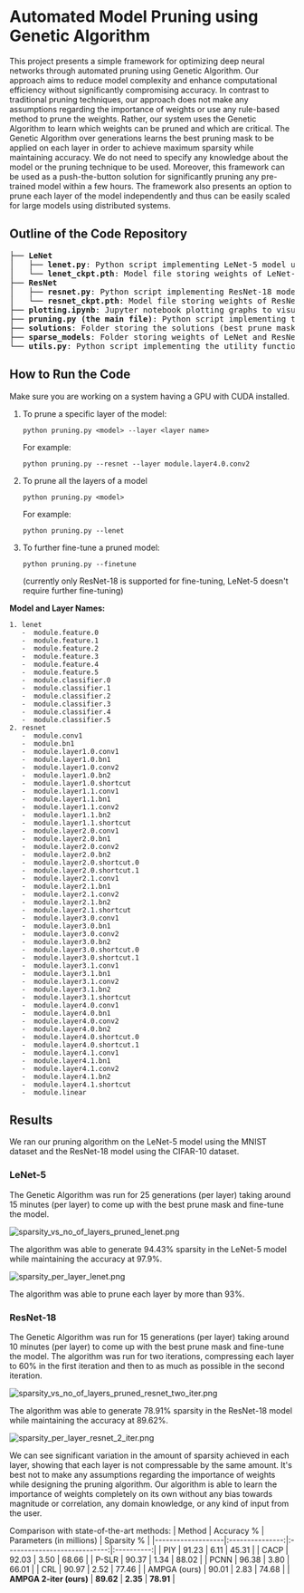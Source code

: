 # Automated Model Pruning using Genetic Algorithm

This project presents a simple framework for optimizing deep neural networks through automated pruning using Genetic Algorithm. Our approach aims to reduce model complexity and enhance computational efficiency without significantly compromising accuracy. In contrast to traditional pruning techniques, our approach does not make any assumptions regarding the importance of weights or use any rule-based method to prune the weights. Rather, our system uses the Genetic Algorithm to learn which weights can be pruned and which are critical. The Genetic Algorithm over generations learns the best pruning mask to be applied on each layer in order to achieve maximum sparsity while maintaining accuracy. We do not need to specify any knowledge about the model or the pruning technique to be used. Moreover, this framework can be used as a push-the-button solution for significantly pruning any pre-trained model within a few hours. The framework also presents an option to prune each layer of the model independently and thus can be easily scaled for large models using distributed systems. 

## Outline of the Code Repository
<pre>
├── <b>LeNet</b>
│   ├── <b>lenet.py</b>: Python script implementing LeNet-5 model using PyTorch
│   └── <b>lenet_ckpt.pth</b>: Model file storing weights of LeNet-5 model trained on MNIST dataset
├── <b>ResNet</b>
│   ├── <b>resnet.py</b>: Python script implementing ResNet-18 model using PyTorch
│   └── <b>resnet_ckpt.pth</b>: Model file storing weights of ResNet-18 model trained on CIFAR-10 dataset
├── <b>plotting.ipynb</b>: Jupyter notebook plotting graphs to visualize the obtained results
├── <b>pruning.py (the main file)</b>: Python script implementing the logic for automated pruning of neural networks using Genetic Algorithm
├── <b>solutions</b>: Folder storing the solutions (best prune masks) for LeNet and ResNet models
├── <b>sparse_models</b>: Folder storing weights of LeNet and ResNet models after applying the prune masks and retraining
└── <b>utils.py</b>: Python script implementing the utility functions required by the main code
</pre>


## How to Run the Code
Make sure you are working on a system having a GPU with CUDA installed.

1. To prune a specific layer of the model:
   ```
   python pruning.py <model> --layer <layer name>
   ```
   For example:
   ```
   python pruning.py --resnet --layer module.layer4.0.conv2
   ```
2. To prune all the layers of a model
   ```
   python pruning.py <model>
   ```
   For example:
   ```
   python pruning.py --lenet
   ```
3. To further fine-tune a pruned model:
   ```
   python pruning.py --finetune
   ```
   (currently only ResNet-18 is supported for fine-tuning, LeNet-5 doesn't require further fine-tuning)


**Model and Layer Names:**
```
1. lenet
   -  module.feature.0
   -  module.feature.1
   -  module.feature.2
   -  module.feature.3
   -  module.feature.4
   -  module.feature.5
   -  module.classifier.0
   -  module.classifier.1
   -  module.classifier.2
   -  module.classifier.3
   -  module.classifier.4
   -  module.classifier.5
2. resnet
   -  module.conv1
   -  module.bn1
   -  module.layer1.0.conv1
   -  module.layer1.0.bn1
   -  module.layer1.0.conv2
   -  module.layer1.0.bn2
   -  module.layer1.0.shortcut
   -  module.layer1.1.conv1
   -  module.layer1.1.bn1
   -  module.layer1.1.conv2
   -  module.layer1.1.bn2
   -  module.layer1.1.shortcut
   -  module.layer2.0.conv1
   -  module.layer2.0.bn1
   -  module.layer2.0.conv2
   -  module.layer2.0.bn2
   -  module.layer2.0.shortcut.0
   -  module.layer2.0.shortcut.1
   -  module.layer2.1.conv1
   -  module.layer2.1.bn1
   -  module.layer2.1.conv2
   -  module.layer2.1.bn2
   -  module.layer2.1.shortcut
   -  module.layer3.0.conv1
   -  module.layer3.0.bn1
   -  module.layer3.0.conv2
   -  module.layer3.0.bn2
   -  module.layer3.0.shortcut.0
   -  module.layer3.0.shortcut.1
   -  module.layer3.1.conv1
   -  module.layer3.1.bn1
   -  module.layer3.1.conv2
   -  module.layer3.1.bn2
   -  module.layer3.1.shortcut
   -  module.layer4.0.conv1
   -  module.layer4.0.bn1
   -  module.layer4.0.conv2
   -  module.layer4.0.bn2
   -  module.layer4.0.shortcut.0
   -  module.layer4.0.shortcut.1
   -  module.layer4.1.conv1
   -  module.layer4.1.bn1
   -  module.layer4.1.conv2
   -  module.layer4.1.bn2
   -  module.layer4.1.shortcut
   -  module.linear
```

## Results

We ran our pruning algorithm on the LeNet-5 model using the MNIST dataset and the ResNet-18 model using the CIFAR-10 dataset.

### LeNet-5
The Genetic Algorithm was run for 25 generations (per layer) taking around 15 minutes (per layer) to come up with the best prune mask and fine-tune the model.

![sparsity_vs_no_of_layers_pruned_lenet.png](https://github.com/Ruturaj-Godse/automated-model-pruning-using-genetic-algorithm/blob/main/results/sparsity_vs_no_of_layers_pruned_lenet.png)

The algorithm was able to generate 94.43% sparsity in the LeNet-5 model while maintaining the accuracy at 97.9%.

![sparsity_per_layer_lenet.png](https://github.com/Ruturaj-Godse/automated-model-pruning-using-genetic-algorithm/blob/main/results/sparsity_per_layer_lenet.png)

The algorithm was able to prune each layer by more than 93%. 

### ResNet-18
The Genetic Algorithm was run for 15 generations (per layer) taking around 10 minutes (per layer) to come up with the best prune mask and fine-tune the model. The algorithm was run for two iterations, compressing each layer to 60% in the first iteration and then to as much as possible in the second iteration.

![sparsity_vs_no_of_layers_pruned_resnet_two_iter.png](https://github.com/Ruturaj-Godse/automated-model-pruning-using-genetic-algorithm/blob/main/results/sparsity_vs_no_of_layers_pruned_resnet_two_iter.png)

The algorithm was able to generate 78.91% sparsity in the ResNet-18 model while maintaining the accuracy at 89.62%.

![sparsity_per_layer_resnet_2_iter.png](https://github.com/Ruturaj-Godse/automated-model-pruning-using-genetic-algorithm/blob/main/results/sparsity_per_layer_resnet_2_iter.png)

We can see significant variation in the amount of sparsity achieved in each layer, showing that each layer is not compressable by the same amount. It's best not to make any assumptions regarding the importance of weights while designing the pruning algorithm. Our algorithm is able to learn the importance of weights completely on its own without any bias towards magnitude or correlation, any domain knowledge, or any kind of input from the user.

Comparison with state-of-the-art methods:
| Method            | Accuracy %      | Parameters (in millions)     | Sparsity % |
|-------------------|:---------------:|:----------------------------:|:----------:|
| PIY            | 91.23           | 6.11                         | 45.31      |
| CACP          | 92.03           | 3.50                         | 68.66      |
| P-SLR        | 90.37           | 1.34                         | 88.02      |
| PCNN         | 96.38           | 3.80                         | 66.01      |
| CRL               | 90.97           | 2.52                         | 77.46      |
| AMPGA (ours)         | 90.01           | 2.83                         | 74.68      |
| **AMPGA 2-iter (ours)**  | **89.62**           | **2.35**                        | **78.91**      |

